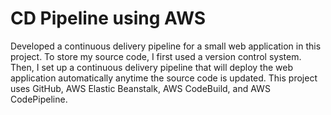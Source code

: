 # CD Pipeline using AWS
Developed a continuous delivery pipeline for a small web application in this project. 
To store my source code, I first used a version control system. 
Then, I set up a continuous delivery pipeline that will deploy the web application automatically anytime the source code is updated. 
This project uses GitHub, AWS Elastic Beanstalk, AWS CodeBuild, and AWS CodePipeline.

